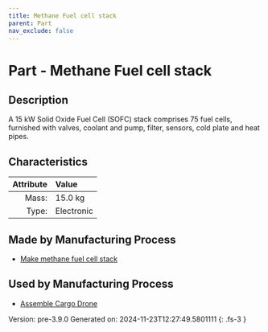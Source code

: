 ```yaml
---
title: Methane Fuel cell stack
parent: Part
nav_exclude: false
---
```

# Part - Methane Fuel cell stack

## Description
A 15 kW Solid Oxide Fuel Cell (SOFC) stack comprises &#10;&#9;&#9;    75 fuel cells, furnished with valves, coolant and pump, filter, sensors,&#10;&#9;&#9;    cold plate and heat pipes. &#10;&#9;&#9;

## Characteristics

| Attribute      | Value |
|--------:|:------|
|Mass:|15.0 kg|
|Type:|Electronic|

## Made by Manufacturing Process

- [Make methane fuel cell stack](../process/make-methane-fuel-cell-stack.html)

## Used by Manufacturing Process

- [Assemble Cargo Drone](../process/assemble-cargo-drone.html)


Version: pre-3.9.0 Generated on: 2024-11-23T12:27:49.5801111
{: .fs-3 }

